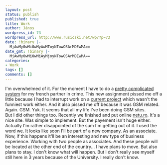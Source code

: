 ```yaml
---
layout: post
status: publish
published: true
title: Work
author: János
wordpress_id: 73
wordpress_url: http://www.rusiczki.net/wp/?p=73
date: !binary |-
  MjAwMy0wMi0wMyAwMToyNTowOSArMDEwMA==
date_gmt: !binary |-
  MjAwMy0wMi0wMiAyMjoyNTowOSArMDEwMA==
categories:
- Work
tags: []
comments: []
---
```

<p>I'm overwhelmed of it. For the moment I have to do a <a href="http://www.zonegsm.com/logger.php" title="Will be available here shortly...">pretty complicated system</a> for my french partner in crime. This new assignment pissed me off a little because I had to interrupt work on a <a href="http://www.ma-soiree.com/" title="Party and fun in the south of France">current project</a> which wasn't the funniest work either. And it also pissed me off because it was GSM related. Again. GSM. Yuk. It seems that all my life I've been doing GSM sites.<br />
But I did other things too. Recently we finished and put online <a href="http://www.netu.ro" title="The official site of a Romanian TV show">netu.ro</a>. It's a nice site. Was simple to implement. But the payement isn't huge either. Actually I'm rather disappointed of the sum I'm getting out of it. I used the word we. It looks like soon I'll be part of a new company. As an associate. Now, if this happens it'll be an interesting and new type of business experience. Working with two people as associates. And these people will be located at the other end of the country... I have plans to move. But also plans to stay. I don't know what will happen. But I don't really see myself still here in 3 years because of the University. I really don't know.</p>
